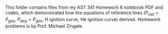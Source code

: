 This folder contains files from my AST 341 Homework 6 notebook PDF and codes,  which demonstrated how the equations of reference lines ($P_{rad} = P_{gas}$, $P_{deg} = P_{gas}$, H ignition curve, He ignition curve) derived. Homework problems is by Prof. Michael Zingale.
